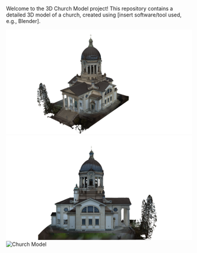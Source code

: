 Welcome to the 3D Church Model project! This repository contains a detailed 3D model of a church, created using [insert software/tool used, e.g., Blender].

![Church Model](ModelScreenshots/Full_MODEL_V10.png)
![Church Model](ModelScreenshots/Full_MODEL_V10_2.png)
![Church Model](ModelScreenshots/Full_MODEL_V10_3.png)


